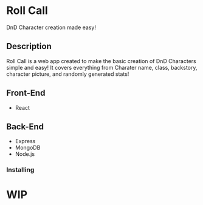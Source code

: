 # Roll Call

DnD Character creation made easy!

## Description
Roll Call is a web app created to make the basic creation of DnD Characters simple and easy! It covers everything from Charater name, class, backstory, character picture, and randomly generated stats!

## Front-End
* React


## Back-End
* Express
* MongoDB
* Node.js


### Installing

# WIP
